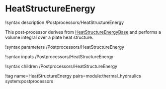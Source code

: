 # HeatStructureEnergy

!syntax description /Postprocessors/HeatStructureEnergy

This post-processor derives from [HeatStructureEnergyBase](/HeatStructureEnergyBase.md)
and performs a volume integral over a plate heat structure.

!syntax parameters /Postprocessors/HeatStructureEnergy

!syntax inputs /Postprocessors/HeatStructureEnergy

!syntax children /Postprocessors/HeatStructureEnergy

!tag name=HeatStructureEnergy pairs=module:thermal_hydraulics system:postprocessors
